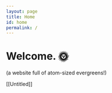 ```yaml
---
layout: page
title: Home
id: home
permalink: /
---
```


# Welcome. 🌞

(a website full of atom-sized evergreens!)

[[Untitled]]
